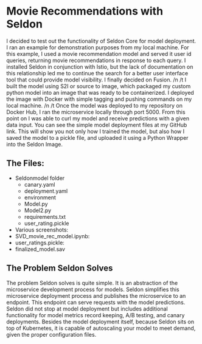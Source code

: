 # Movie Recommendations with Seldon

  I decided to test out the functionality of Seldon Core for model deployment. I ran an example for demonstration purposes from my local machine. For this example, I used a movie recommendation model and served it user id queries, returning movie recommendations in response to each query. I installed Seldon in conjunction with Istio, but the lack of documentation on this relationship led me to continue the search for a better user interface tool that could provide model visibility. I finally decided on Fusion. /n
/t I built the model using S2I or source to image, which packaged my custom python model into an image that was ready to be containerized. I deployed the image with Docker with simple tagging and pushing commands on my local machine. /n
/t Once the model was deployed to my repository on Docker Hub, I ran the microservice locally through port 5000. From this point on I was able to curl my model and receive predictions with a given data input. You can see the simple model deployment files at my GitHub link. This will show you not only how I trained the model, but also how I saved the model to a pickle file, and uploaded it using a Python Wrapper into the Seldon Image.  

## The Files: 
- Seldonmodel folder 
    - canary.yaml
    - deployment.yaml
    - environment
    - Model.py
    - Model2.py
    - requirements.txt
    - user_rating.pickle
- Various screenshots: 
- SVD_movie_rec_model.ipynb: 
- user_ratings.pickle: 
- finalized_model.sav

## The Problem Seldon Solves
  The problem Seldon solves is quite simple. It is an abstraction of the microservice development process for models. Seldon simplifies this microservice deployment process and publishes the microservice to an endpoint. This endpoint can serve requests with the model predictions. Seldon did not stop at model deployment but includes additional functionality for model metrics record keeping, A/B testing, and canary deployments. Besides the model deployment itself, because Seldon sits on top of Kubernetes, it is capable of autoscaling your model to meet demand, given the proper configuration files. 
